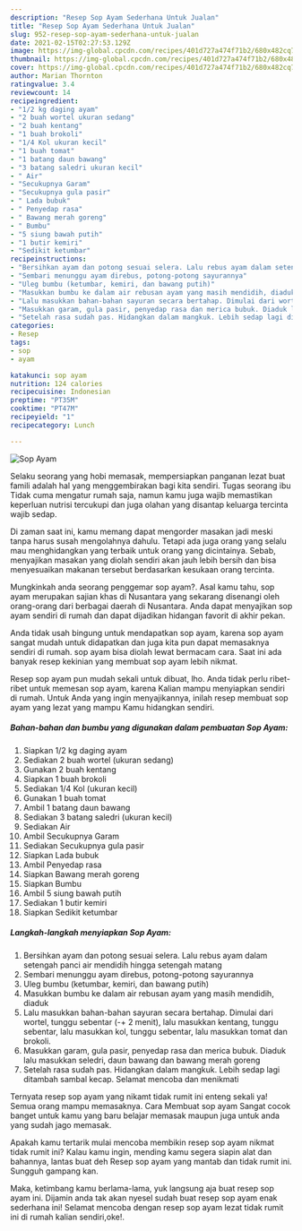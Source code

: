 ```yaml
---
description: "Resep Sop Ayam Sederhana Untuk Jualan"
title: "Resep Sop Ayam Sederhana Untuk Jualan"
slug: 952-resep-sop-ayam-sederhana-untuk-jualan
date: 2021-02-15T02:27:53.129Z
image: https://img-global.cpcdn.com/recipes/401d727a474f71b2/680x482cq70/sop-ayam-foto-resep-utama.jpg
thumbnail: https://img-global.cpcdn.com/recipes/401d727a474f71b2/680x482cq70/sop-ayam-foto-resep-utama.jpg
cover: https://img-global.cpcdn.com/recipes/401d727a474f71b2/680x482cq70/sop-ayam-foto-resep-utama.jpg
author: Marian Thornton
ratingvalue: 3.4
reviewcount: 14
recipeingredient:
- "1/2 kg daging ayam"
- "2 buah wortel ukuran sedang"
- "2 buah kentang"
- "1 buah brokoli"
- "1/4 Kol ukuran kecil"
- "1 buah tomat"
- "1 batang daun bawang"
- "3 batang saledri ukuran kecil"
- " Air"
- "Secukupnya Garam"
- "Secukupnya gula pasir"
- " Lada bubuk"
- " Penyedap rasa"
- " Bawang merah goreng"
- " Bumbu"
- "5 siung bawah putih"
- "1 butir kemiri"
- "Sedikit ketumbar"
recipeinstructions:
- "Bersihkan ayam dan potong sesuai selera. Lalu rebus ayam dalam setengah panci air mendidih hingga setengah matang"
- "Sembari menunggu ayam direbus, potong-potong sayurannya"
- "Uleg bumbu (ketumbar, kemiri, dan bawang putih)"
- "Masukkan bumbu ke dalam air rebusan ayam yang masih mendidih, diaduk"
- "Lalu masukkan bahan-bahan sayuran secara bertahap. Dimulai dari wortel, tunggu sebentar (-+ 2 menit), lalu masukkan kentang, tunggu sebentar, lalu masukkan kol, tunggu sebentar, lalu masukkan tomat dan brokoli."
- "Masukkan garam, gula pasir, penyedap rasa dan merica bubuk. Diaduk lalu masukkan seledri, daun bawang dan bawang merah goreng"
- "Setelah rasa sudah pas. Hidangkan dalam mangkuk. Lebih sedap lagi ditambah sambal kecap. Selamat mencoba dan menikmati"
categories:
- Resep
tags:
- sop
- ayam

katakunci: sop ayam 
nutrition: 124 calories
recipecuisine: Indonesian
preptime: "PT35M"
cooktime: "PT47M"
recipeyield: "1"
recipecategory: Lunch

---
```



![Sop Ayam](https://img-global.cpcdn.com/recipes/401d727a474f71b2/680x482cq70/sop-ayam-foto-resep-utama.jpg)

Selaku seorang yang hobi memasak, mempersiapkan panganan lezat buat famili adalah hal yang menggembirakan bagi kita sendiri. Tugas seorang ibu Tidak cuma mengatur rumah saja, namun kamu juga wajib memastikan keperluan nutrisi tercukupi dan juga olahan yang disantap keluarga tercinta wajib sedap.

Di zaman  saat ini, kamu memang dapat mengorder masakan jadi meski tanpa harus susah mengolahnya dahulu. Tetapi ada juga orang yang selalu mau menghidangkan yang terbaik untuk orang yang dicintainya. Sebab, menyajikan masakan yang diolah sendiri akan jauh lebih bersih dan bisa menyesuaikan makanan tersebut berdasarkan kesukaan orang tercinta. 



Mungkinkah anda seorang penggemar sop ayam?. Asal kamu tahu, sop ayam merupakan sajian khas di Nusantara yang sekarang disenangi oleh orang-orang dari berbagai daerah di Nusantara. Anda dapat menyajikan sop ayam sendiri di rumah dan dapat dijadikan hidangan favorit di akhir pekan.

Anda tidak usah bingung untuk mendapatkan sop ayam, karena sop ayam sangat mudah untuk didapatkan dan juga kita pun dapat memasaknya sendiri di rumah. sop ayam bisa diolah lewat bermacam cara. Saat ini ada banyak resep kekinian yang membuat sop ayam lebih nikmat.

Resep sop ayam pun mudah sekali untuk dibuat, lho. Anda tidak perlu ribet-ribet untuk memesan sop ayam, karena Kalian mampu menyiapkan sendiri di rumah. Untuk Anda yang ingin menyajikannya, inilah resep membuat sop ayam yang lezat yang mampu Kamu hidangkan sendiri.

<!--inarticleads1-->

##### Bahan-bahan dan bumbu yang digunakan dalam pembuatan Sop Ayam:

1. Siapkan 1/2 kg daging ayam
1. Sediakan 2 buah wortel (ukuran sedang)
1. Gunakan 2 buah kentang
1. Siapkan 1 buah brokoli
1. Sediakan 1/4 Kol (ukuran kecil)
1. Gunakan 1 buah tomat
1. Ambil 1 batang daun bawang
1. Sediakan 3 batang saledri (ukuran kecil)
1. Sediakan  Air
1. Ambil Secukupnya Garam
1. Sediakan Secukupnya gula pasir
1. Siapkan  Lada bubuk
1. Ambil  Penyedap rasa
1. Siapkan  Bawang merah goreng
1. Siapkan  Bumbu
1. Ambil 5 siung bawah putih
1. Sediakan 1 butir kemiri
1. Siapkan Sedikit ketumbar




<!--inarticleads2-->

##### Langkah-langkah menyiapkan Sop Ayam:

1. Bersihkan ayam dan potong sesuai selera. Lalu rebus ayam dalam setengah panci air mendidih hingga setengah matang
1. Sembari menunggu ayam direbus, potong-potong sayurannya
1. Uleg bumbu (ketumbar, kemiri, dan bawang putih)
1. Masukkan bumbu ke dalam air rebusan ayam yang masih mendidih, diaduk
1. Lalu masukkan bahan-bahan sayuran secara bertahap. Dimulai dari wortel, tunggu sebentar (-+ 2 menit), lalu masukkan kentang, tunggu sebentar, lalu masukkan kol, tunggu sebentar, lalu masukkan tomat dan brokoli.
1. Masukkan garam, gula pasir, penyedap rasa dan merica bubuk. Diaduk lalu masukkan seledri, daun bawang dan bawang merah goreng
1. Setelah rasa sudah pas. Hidangkan dalam mangkuk. Lebih sedap lagi ditambah sambal kecap. Selamat mencoba dan menikmati




Ternyata resep sop ayam yang nikamt tidak rumit ini enteng sekali ya! Semua orang mampu memasaknya. Cara Membuat sop ayam Sangat cocok banget untuk kamu yang baru belajar memasak maupun juga untuk anda yang sudah jago memasak.

Apakah kamu tertarik mulai mencoba membikin resep sop ayam nikmat tidak rumit ini? Kalau kamu ingin, mending kamu segera siapin alat dan bahannya, lantas buat deh Resep sop ayam yang mantab dan tidak rumit ini. Sungguh gampang kan. 

Maka, ketimbang kamu berlama-lama, yuk langsung aja buat resep sop ayam ini. Dijamin anda tak akan nyesel sudah buat resep sop ayam enak sederhana ini! Selamat mencoba dengan resep sop ayam lezat tidak rumit ini di rumah kalian sendiri,oke!.

